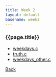 ```yaml
---
title: Week 2
layout: default
basename: week2
---
```

### {{page.title}}

* [weekdays.c](weekdays.html)
* [truth.c](truth.html)
* [weekdays_other.c](week_days2.html)

[Back](../)
